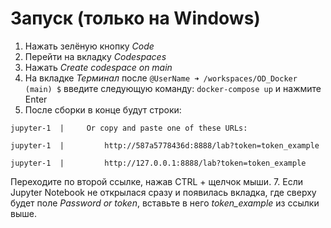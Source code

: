 # Запуск (только на Windows)
1. Нажать зелёную кнопку _Code_
2. Перейти на вкладку _Codespaces_
3. Нажать _Create codespace on main_
4. На вкладке _Терминал_ после `@UserName ➜ /workspaces/OD_Docker (main) $` введите следующую команду: `docker-compose up` и нажмите Enter
5. После сборки в конце будут строки:

`jupyter-1  |     Or copy and paste one of these URLs:`

`jupyter-1  |         http://587a5778436d:8888/lab?token=token_example`

`jupyter-1  |         http://127.0.0.1:8888/lab?token=token_example`

Переходите по второй ссылке, нажав CTRL + щелчок мыши.
7. Если Jupyter Notebook не открылася сразу и появилась вкладка, где сверху будет поле _Password or token_, вставьте в него _token_example_ из ссылки выше.
